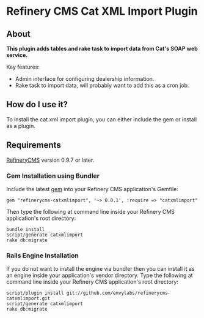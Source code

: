 # Refinery CMS Cat XML Import Plugin

## About

__This plugin adds tables and rake task to import data from Cat's SOAP web service.__

Key features:

* Admin interface for configuring dealership information.
* Rake task to import data, will probably want to add this as a cron job.

## How do I use it?

To install the cat xml import plugin, you can either include the gem or install as a plugin.

## Requirements

[RefineryCMS](http://refinerycms.com) version 0.9.7 or later.

### Gem Installation using Bundler

Include the latest [gem](http://rubygems.org/gems/refinerycms-map) into your Refinery CMS application's Gemfile:

    gem "refinerycms-catxmlimport", '~> 0.0.1', :require => "catxmlimport"

Then type the following at command line inside your Refinery CMS application's root directory:

    bundle install
    script/generate catxmlimport
    rake db:migrate

### Rails Engine Installation

If you do not want to install the engine via bundler then you can install it as an engine inside your application's vendor directory.
Type the following at command line inside your Refinery CMS application's root directory:

    script/plugin install git://github.com/envylabs/refinerycms-catxmlimport.git
    script/generate catxmlimport
    rake db:migrate
